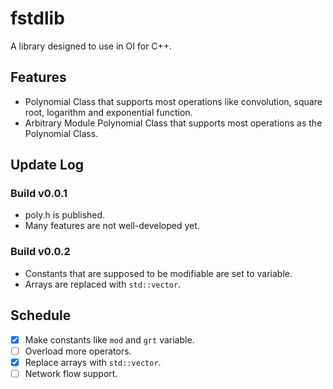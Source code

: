# fstdlib
A library designed to use in OI for C++.

## Features

- Polynomial Class that supports most operations like convolution, square root, logarithm and exponential function.
- Arbitrary Module Polynomial Class that supports most operations as the Polynomial Class.

## Update Log

### Build v0.0.1
- poly.h is published.
- Many features are not well-developed yet.

### Build v0.0.2
- Constants that are supposed to be modifiable are set to variable.
- Arrays are replaced with `std::vector`.

## Schedule

- [x] Make constants like `mod` and `grt` variable.
- [ ] Overload more operators.
- [x] Replace arrays with `std::vector`.
- [ ] Network flow support.
